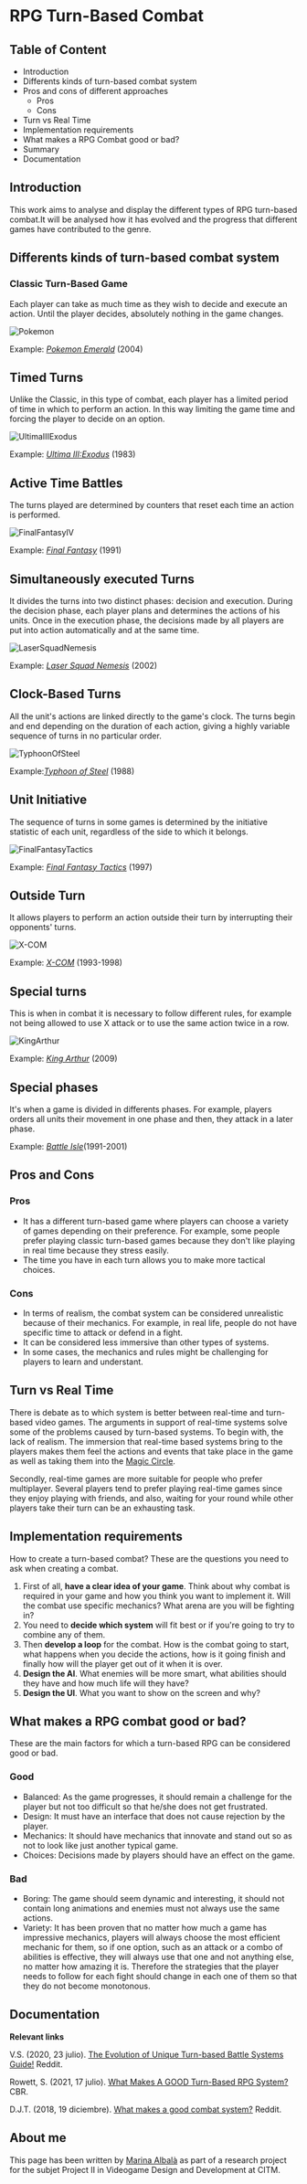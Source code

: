 # RPG Turn-Based Combat
## Table of Content
- Introduction
- Differents kinds of turn-based combat system
- Pros and cons of different approaches
  -  Pros
  -  Cons
- Turn vs Real Time
- Implementation requirements
- What makes a RPG Combat good or bad?
- Summary
- Documentation

## Introduction
This work aims to analyse and display the different types of RPG turn-based combat.It will be analysed how it has evolved and the progress that different games have contributed to the genre.

## Differents kinds of turn-based combat system
### Classic Turn-Based Game
Each player can take as much time as they wish to decide and execute an action. Until the player decides, absolutely nothing in the game changes.

![Pokemon](https://user-images.githubusercontent.com/70697960/155571529-78006905-948d-4632-8309-20bc0511a25c.gif)

Example: [_Pokemon Emerald_](https://bulbapedia.bulbagarden.net/wiki/Pok%C3%A9mon_Emerald_Version) (2004)

## Timed Turns
Unlike the Classic, in this type of combat, each player has a limited period of time in which to perform an action. In this way limiting the game time and forcing the player to decide on an option.

![UltimaIIIExodus](https://user-images.githubusercontent.com/70697960/155572973-db3a05cb-9e8a-43a6-8de2-9b7d0ef53eda.png)

Example: [_Ultima III:Exodus_](https://wiki.ultimacodex.com/wiki/Ultima_III:_Exodus) (1983)

## Active Time Battles
The turns played are determined by counters that reset each time an action is performed.

![FinalFantasyIV](https://user-images.githubusercontent.com/70697960/155573658-72734b0c-a9d5-4988-972f-e7276857a2b7.gif)

Example: [_Final Fantasy_](https://en.wikipedia.org/wiki/Final_Fantasy_IV) (1991)

## Simultaneously executed Turns
It divides the turns into two distinct phases: decision and execution. During the decision phase, each player plans and determines the actions of his units.  Once in the execution phase, the decisions made by all players are put into action automatically and at the same time.

![LaserSquadNemesis](https://user-images.githubusercontent.com/70697960/155611665-ce9a5179-5e70-41b7-b0e5-c0b1249d733c.jpg)

Example: [_Laser Squad Nemesis_](https://www.old-games.com/download/9175/laser-squad-nemesis) (2002)

## Clock-Based Turns
All the unit's actions are linked directly to the game's clock. The turns begin and end depending on the duration of each action, giving a highly variable sequence of turns in no particular order.

![TyphoonOfSteel](https://user-images.githubusercontent.com/70697960/155611181-606f4c1d-2a56-423e-aa4e-994a96e5a72c.png)

Example:[_Typhoon of Steel_](https://en.wikipedia.org/wiki/Typhoon_of_Steel_(video_game)) (1988)

## Unit Initiative
The sequence of turns in some games is determined by the initiative statistic of each unit, regardless of the side to which it belongs.

![FinalFantasyTactics](https://user-images.githubusercontent.com/70697960/155609920-5dd09e10-d3e1-481c-91b5-59fef4542dda.jpg)

Example: [_Final Fantasy Tactics_](https://finalfantasy.fandom.com/wiki/Final_Fantasy_Tactics) (1997)
## Outside Turn
It allows players to perform an action outside their turn by interrupting their opponents' turns.

![X-COM](https://user-images.githubusercontent.com/70697960/155574420-f5a47170-38c6-4946-907c-b4fb84f8b54f.jpg)

Example: [_X-COM_](https://xcom.com/es-ES/) (1993-1998)
## Special turns
This is when in combat it is necessary to follow different rules, for example not being allowed to use X attack or to use the same action twice in a row.

![KingArthur](https://user-images.githubusercontent.com/70697960/155574594-2c6d1164-8436-4d6d-bdef-631d8f39a5fb.jpg)

Example: [_King Arthur_](https://en.wikipedia.org/wiki/King_Arthur:_The_Role-Playing_Wargame) (2009)
## Special phases
It's when a game is divided in differents phases. For example, players orders all units their movement in one phase and then, they attack in a later phase.

Example:  [_Battle Isle_](https://www.youtube.com/watch?v=73N6s0V_3lU)(1991-2001)

## Pros and Cons
### Pros
- It has a different turn-based game where players can choose a variety of games depending on their preference. For example, some people prefer playing classic turn-based games because they don't like playing in real time because they stress easily.
- The time you have in each turn allows you to make more tactical choices.
### Cons
- In terms of realism, the combat system can be considered unrealistic because of their mechanics. For example, in real life, people do not have specific time to attack or defend in a fight.
- It can be considered less immersive than other types of systems.
- In some cases, the mechanics and rules might be challenging for players to learn and understant.

## Turn vs Real Time
There is debate as to which system is better between real-time and turn-based video games. The arguments in support of real-time systems solve some of the problems caused by turn-based systems.
To begin with, the lack of realism. The immersion that real-time based systems bring to the players makes them feel the actions and events that take place in the game as well as taking them into the [Magic Circle](https://en.wikipedia.org/wiki/Magic_circle_(virtual_worlds)).

Secondly, real-time games are more suitable for people who prefer multiplayer. Several players tend to prefer playing real-time games since they enjoy playing with friends, and also, waiting for your round while other players take their turn can be an exhausting task. 

## Implementation requirements
How to create a turn-based combat? These are the questions you need to ask when creating a combat.
1. First of all, **have a clear idea of your game**. Think about why combat is required in your game and how you think you want to implement it. Will the combat use specific mechanics? What arena are you will be fighting in?
2. You need to **decide which system** will fit best or if you're going to try to combine any of them.
3. Then **develop a loop** for the combat. How is the combat going to start, what happens when you decide the actions, how is it going finish and finally how will the player get out of it when it is over.
4. **Design the AI**. What enemies will be more smart, what abilities should they have and how much life will they have?
5. **Design the UI**. What you want to show on the screen and why?

## What makes a RPG combat good or bad?

These are the main factors for which a turn-based RPG can be considered good or bad.
### Good
- Balanced: As the game progresses, it should remain a challenge for the player but not too difficult so that he/she does not get frustrated.
- Design: It must have an interface that does not cause rejection by the player.
- Mechanics: It should have mechanics that innovate and stand out so as not to look like just another typical game.
- Choices: Decisions made by players should have an effect on the game.

### Bad

- Boring: The game should seem dynamic and interesting, it should not contain long animations and enemies must not always use the same actions.
- Variety: It has been proven that no matter how much a game has impressive mechanics, players will always choose the most efficient mechanic for them, so if one option, such as an attack or a combo of abilities is effective, they will always use that one and not anything else, no matter how amazing it is. Therefore the strategies that the player needs to follow for each fight should change in each one of them so that they do not become monotonous.

## Documentation

**Relevant links**

V.S. (2020, 23 julio). [The Evolution of Unique Turn-based Battle Systems Guide!](https://www.reddit.com/r/JRPG/comments/hwdk8p/the_evolution_of_unique_turnbased_battle_systems/) Reddit. 

Rowett, S. (2021, 17 julio). [What Makes A GOOD Turn-Based RPG System?](https://www.cbr.com/jrpgs-turn-based-systems/) CBR. 

D.J.T. (2018, 19 diciembre). [What makes a good combat system?](https://www.reddit.com/r/RPGdesign/comments/a7nz7i/what_makes_a_good_combat_system/) Reddit.
## About me

This page has been written by [Marina Albalà](https://github.com/Vizalt) as part of a research project for the subjet Project II in Videogame Design and Development at CITM.
